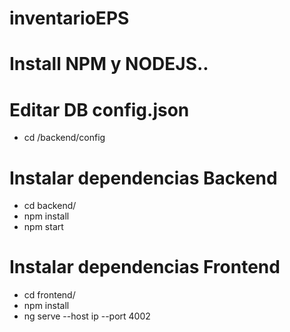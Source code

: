 # inventarioEPS

# Install NPM y NODEJS..

#  Editar DB config.json 
  - cd /backend/config

#  Instalar dependencias Backend
  - cd backend/
  - npm install
  - npm start

#  Instalar dependencias Frontend

  - cd frontend/
  - npm install
  -  ng serve --host ip --port 4002



